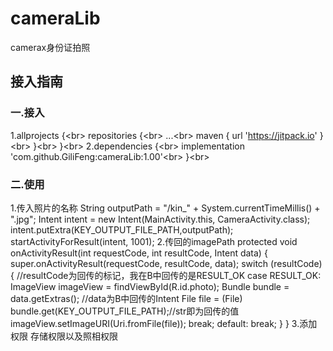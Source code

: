 # cameraLib
camerax身份证拍照
## 接入指南
### 一.接入
1.allprojects {\<br>
	repositories {\<br>
	...\<br>
	maven { url 'https://jitpack.io' }\<br>
}\<br>
}\<br>
2.dependencies {\<br>
	implementation 'com.github.GiliFeng:cameraLib:1.00'\<br>
}\<br>
### 二.使用
1.传入照片的名称
String outputPath = "/kin_" + System.currentTimeMillis() + ".jpg";
Intent intent = new Intent(MainActivity.this, CameraActivity.class);
intent.putExtra(KEY_OUTPUT_FILE_PATH,outputPath);
startActivityForResult(intent,  1001);
2.传回的imagePath
protected void onActivityResult(int requestCode, int resultCode, Intent data) {
        super.onActivityResult(requestCode, resultCode, data);
        switch (resultCode) { //resultCode为回传的标记，我在B中回传的是RESULT_OK
            case RESULT_OK:
                ImageView imageView = findViewById(R.id.photo);
                Bundle bundle = data.getExtras();  //data为B中回传的Intent
                File file = (File) bundle.get(KEY_OUTPUT_FILE_PATH);//str即为回传的值
                imageView.setImageURI(Uri.fromFile(file));
                break;
            default:
                break;
        }
}
3.添加权限  存储权限以及照相权限
<uses-permission android:name="android.permission.CAMERA" />
<uses-permission android:name="android.permission.WRITE_EXTERNAL_STORAGE" />
